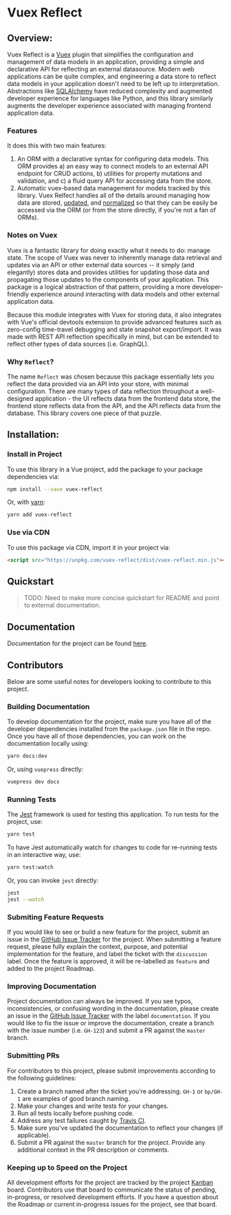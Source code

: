 # Vuex Reflect

## Overview:

Vuex Reflect is a [Vuex](https://vuex.vuejs.org/) plugin that simplifies the configuration and management of data models in an application, providing a simple and declarative API for reflecting an external datasource. Modern web applications can be quite complex, and engineering a data store to reflect data models in your application doesn't need to be left up to interpretation. Abstractions like [SQLAlchemy](https://sqlalchemy.org) have reduced complexity and augmented developer experience for languages like Python, and this library similarly augments the developer experience associated with managing frontend application data.

### Features

It does this with two main features:

1. An ORM with a declarative syntax for configuring data models. This ORM provides a) an easy way to connect models to an external API endpoint for CRUD actions, b) utilities for property mutations and validation, and c) a fluid query API for accessing data from the store.
2. Automatic vuex-based data management for models tracked by this library. Vuex Relfect handles all of the details around managing how data are stored, [updated](https://redux.js.org/recipes/structuring-reducers/updating-normalized-data/), and [normalized](https://redux.js.org/recipes/structuring-reducers/normalizing-state-shape/) so that they can be easily be accessed via the ORM (or from the store directly, if you're not a fan of ORMs).

### Notes on Vuex

Vuex is a fantastic library for doing exactly what it needs to do: manage state. The scope of Vuex was never to inherently manage data retrieval and updates via an API or other external data sources -- it simply (and elegantly) stores data and provides utilities for updating those data and propagating those updates to the components of your application. This package is a logical abstraction of that pattern, providing a more developer-friendly experience around interacting with data models and other external application data.

Because this module integrates with Vuex for storing data, it also integrates with Vue's official devtools extension to provide advanced features such as zero-config time-travel debugging and state snapshot export/import. It was made with REST API reflection specifically in mind, but can be extended to reflect other types of data sources (i.e. GraphQL).

### Why `Reflect`?

The name `Reflect` was chosen because this package essentially lets you reflect the data provided via an API into your store, with minimal configuration. There are many types of data reflection throughout a well-designed application - the UI reflects data from the frontend data store, the frontend store reflects data from the API, and the API reflects data from the database. This library covers one piece of that puzzle.


## Installation:

### Install in Project

To use this library in a Vue project, add the package to your package dependencies via:

```bash
npm install --save vuex-reflect
```

Or, with [yarn](https://yarnpkg.com/):

```bash
yarn add vuex-reflect
```

### Use via CDN

To use this package via CDN, import it in your project via:

```html
<script src="https://unpkg.com/vuex-reflect/dist/vuex-reflect.min.js"></script>
```

## Quickstart

> TODO: Need to make more concise quickstart for README and point to external documentation.

## Documentation

Documentation for the project can be found [here](http://storage.googleapis.com/atgtag/vuex-reflect/index.html).

<!-- TODO: don't store docs in a bucket after it's published - use GitHub pages. -->

## Contributors

Below are some useful notes for developers looking to contribute to this project.

### Building Documentation

To develop documentation for the project, make sure you have all of the developer dependencies installed from the `package.json` file in the repo. Once you have all of those dependencies, you can work on the documentation locally using:

```bash
yarn docs:dev
```

Or, using `vuepress` directly:

```bash
vuepress dev docs
```

### Running Tests

The [Jest](https://jestjs.io/) framework is used for testing this application. To run tests for the project, use:

```bash
yarn test
```

To have Jest automatically watch for changes to code for re-running tests in an interactive way, use:

```bash
yarn test:watch
```

Or, you can invoke `jest` directly:

```bash
jest
jest --watch
```

### Submiting Feature Requests

If you would like to see or build a new feature for the project, submit an issue in the [GitHub Issue Tracker](https://github.com/bprinty/vuex-reflect/issues) for the project. When submitting a feature request, please fully explain the context, purpose, and potential implementation for the feature, and label the ticket with the `discussion` label. Once the feature is approved, it will be re-labelled as `feature` and added to the project Roadmap.


### Improving Documentation

Project documentation can always be improved. If you see typos, inconsistencies, or confusing wording in the documentation, please create an issue in the [GitHub Issue Tracker](https://github.com/bprinty/vuex-reflect/issues) with the label `documentation`. If you would like to fix the issue or improve the documentation, create a branch with the issue number (i.e. `GH-123`) and submit a PR against the `master` branch.


### Submitting PRs

For contributors to this project, please submit improvements according to the following guidelines:

1. Create a branch named after the ticket you're addressing. `GH-1` or `bp/GH-1` are examples of good branch naming.
2. Make your changes and write tests for your changes.
3. Run all tests locally before pushing code.
4. Address any test failures caught by [Travis CI](https://travis-ci.com/bprinty/vuex-reflect).
5. Make sure you've updated the documentation to reflect your changes (if applicable).
6. Submit a PR against the `master` branch for the project. Provide any additional context in the PR description or comments.


### Keeping up to Speed on the Project

All development efforts for the project are tracked by the project [Kanban](https://github.com/bprinty/vuex-reflect/projects) board. Contributors use that board to communicate the status of pending, in-progress, or resolved development efforts. If you have a question about the Roadmap or current in-progress issues for the project, see that board.
